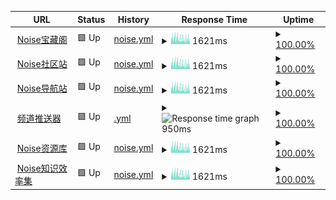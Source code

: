 <!--start: status pages-->
<!-- This summary is generated by Upptime (https://github.com/upptime/upptime) -->
<!-- Do not edit this manually, your changes will be overwritten -->
<!-- prettier-ignore -->
| URL | Status | History | Response Time | Uptime |
| --- | ------ | ------- | ------------- | ------ |
| <img alt="" src="https://icons.duckduckgo.com/ip3/noisevip.cn.ico" height="13"> [Noise宝藏阁](https://noisevip.cn) | 🟩 Up | [noise.yml](https://github.com/rcy1314/runtime/commits/HEAD/history/noise.yml) | <details><summary><img alt="Response time graph" src="./graphs/noise/response-time-week.png" height="20"> 1621ms</summary><br><a href="https://rcy1314.github.io/runtime/history/noise"><img alt="Response time 1613" src="https://img.shields.io/endpoint?url=https%3A%2F%2Fraw.githubusercontent.com%2Frcy1314%2Fruntime%2FHEAD%2Fapi%2Fnoise%2Fresponse-time.json"></a><br><a href="https://rcy1314.github.io/runtime/history/noise"><img alt="24-hour response time 2239" src="https://img.shields.io/endpoint?url=https%3A%2F%2Fraw.githubusercontent.com%2Frcy1314%2Fruntime%2FHEAD%2Fapi%2Fnoise%2Fresponse-time-day.json"></a><br><a href="https://rcy1314.github.io/runtime/history/noise"><img alt="7-day response time 1621" src="https://img.shields.io/endpoint?url=https%3A%2F%2Fraw.githubusercontent.com%2Frcy1314%2Fruntime%2FHEAD%2Fapi%2Fnoise%2Fresponse-time-week.json"></a><br><a href="https://rcy1314.github.io/runtime/history/noise"><img alt="30-day response time 1613" src="https://img.shields.io/endpoint?url=https%3A%2F%2Fraw.githubusercontent.com%2Frcy1314%2Fruntime%2FHEAD%2Fapi%2Fnoise%2Fresponse-time-month.json"></a><br><a href="https://rcy1314.github.io/runtime/history/noise"><img alt="1-year response time 1613" src="https://img.shields.io/endpoint?url=https%3A%2F%2Fraw.githubusercontent.com%2Frcy1314%2Fruntime%2FHEAD%2Fapi%2Fnoise%2Fresponse-time-year.json"></a></details> | <details><summary><a href="https://rcy1314.github.io/runtime/history/noise">100.00%</a></summary><a href="https://rcy1314.github.io/runtime/history/noise"><img alt="All-time uptime 100.00%" src="https://img.shields.io/endpoint?url=https%3A%2F%2Fraw.githubusercontent.com%2Frcy1314%2Fruntime%2FHEAD%2Fapi%2Fnoise%2Fuptime.json"></a><br><a href="https://rcy1314.github.io/runtime/history/noise"><img alt="24-hour uptime 100.00%" src="https://img.shields.io/endpoint?url=https%3A%2F%2Fraw.githubusercontent.com%2Frcy1314%2Fruntime%2FHEAD%2Fapi%2Fnoise%2Fuptime-day.json"></a><br><a href="https://rcy1314.github.io/runtime/history/noise"><img alt="7-day uptime 100.00%" src="https://img.shields.io/endpoint?url=https%3A%2F%2Fraw.githubusercontent.com%2Frcy1314%2Fruntime%2FHEAD%2Fapi%2Fnoise%2Fuptime-week.json"></a><br><a href="https://rcy1314.github.io/runtime/history/noise"><img alt="30-day uptime 100.00%" src="https://img.shields.io/endpoint?url=https%3A%2F%2Fraw.githubusercontent.com%2Frcy1314%2Fruntime%2FHEAD%2Fapi%2Fnoise%2Fuptime-month.json"></a><br><a href="https://rcy1314.github.io/runtime/history/noise"><img alt="1-year uptime 100.00%" src="https://img.shields.io/endpoint?url=https%3A%2F%2Fraw.githubusercontent.com%2Frcy1314%2Fruntime%2FHEAD%2Fapi%2Fnoise%2Fuptime-year.json"></a></details>
| <img alt="" src="https://icons.duckduckgo.com/ip3/www.efficiency.vip.ico" height="13"> [Noise社区站](https://www.efficiency.vip) | 🟩 Up | [noise.yml](https://github.com/rcy1314/runtime/commits/HEAD/history/noise.yml) | <details><summary><img alt="Response time graph" src="./graphs/noise/response-time-week.png" height="20"> 1621ms</summary><br><a href="https://rcy1314.github.io/runtime/history/noise"><img alt="Response time 1613" src="https://img.shields.io/endpoint?url=https%3A%2F%2Fraw.githubusercontent.com%2Frcy1314%2Fruntime%2FHEAD%2Fapi%2Fnoise%2Fresponse-time.json"></a><br><a href="https://rcy1314.github.io/runtime/history/noise"><img alt="24-hour response time 2239" src="https://img.shields.io/endpoint?url=https%3A%2F%2Fraw.githubusercontent.com%2Frcy1314%2Fruntime%2FHEAD%2Fapi%2Fnoise%2Fresponse-time-day.json"></a><br><a href="https://rcy1314.github.io/runtime/history/noise"><img alt="7-day response time 1621" src="https://img.shields.io/endpoint?url=https%3A%2F%2Fraw.githubusercontent.com%2Frcy1314%2Fruntime%2FHEAD%2Fapi%2Fnoise%2Fresponse-time-week.json"></a><br><a href="https://rcy1314.github.io/runtime/history/noise"><img alt="30-day response time 1613" src="https://img.shields.io/endpoint?url=https%3A%2F%2Fraw.githubusercontent.com%2Frcy1314%2Fruntime%2FHEAD%2Fapi%2Fnoise%2Fresponse-time-month.json"></a><br><a href="https://rcy1314.github.io/runtime/history/noise"><img alt="1-year response time 1613" src="https://img.shields.io/endpoint?url=https%3A%2F%2Fraw.githubusercontent.com%2Frcy1314%2Fruntime%2FHEAD%2Fapi%2Fnoise%2Fresponse-time-year.json"></a></details> | <details><summary><a href="https://rcy1314.github.io/runtime/history/noise">100.00%</a></summary><a href="https://rcy1314.github.io/runtime/history/noise"><img alt="All-time uptime 100.00%" src="https://img.shields.io/endpoint?url=https%3A%2F%2Fraw.githubusercontent.com%2Frcy1314%2Fruntime%2FHEAD%2Fapi%2Fnoise%2Fuptime.json"></a><br><a href="https://rcy1314.github.io/runtime/history/noise"><img alt="24-hour uptime 100.00%" src="https://img.shields.io/endpoint?url=https%3A%2F%2Fraw.githubusercontent.com%2Frcy1314%2Fruntime%2FHEAD%2Fapi%2Fnoise%2Fuptime-day.json"></a><br><a href="https://rcy1314.github.io/runtime/history/noise"><img alt="7-day uptime 100.00%" src="https://img.shields.io/endpoint?url=https%3A%2F%2Fraw.githubusercontent.com%2Frcy1314%2Fruntime%2FHEAD%2Fapi%2Fnoise%2Fuptime-week.json"></a><br><a href="https://rcy1314.github.io/runtime/history/noise"><img alt="30-day uptime 100.00%" src="https://img.shields.io/endpoint?url=https%3A%2F%2Fraw.githubusercontent.com%2Frcy1314%2Fruntime%2FHEAD%2Fapi%2Fnoise%2Fuptime-month.json"></a><br><a href="https://rcy1314.github.io/runtime/history/noise"><img alt="1-year uptime 100.00%" src="https://img.shields.io/endpoint?url=https%3A%2F%2Fraw.githubusercontent.com%2Frcy1314%2Fruntime%2FHEAD%2Fapi%2Fnoise%2Fuptime-year.json"></a></details>
| <img alt="" src="https://icons.duckduckgo.com/ip3/www.noisedh.cn.ico" height="13"> [Noise导航站](https://www.noisedh.cn) | 🟩 Up | [noise.yml](https://github.com/rcy1314/runtime/commits/HEAD/history/noise.yml) | <details><summary><img alt="Response time graph" src="./graphs/noise/response-time-week.png" height="20"> 1621ms</summary><br><a href="https://rcy1314.github.io/runtime/history/noise"><img alt="Response time 1613" src="https://img.shields.io/endpoint?url=https%3A%2F%2Fraw.githubusercontent.com%2Frcy1314%2Fruntime%2FHEAD%2Fapi%2Fnoise%2Fresponse-time.json"></a><br><a href="https://rcy1314.github.io/runtime/history/noise"><img alt="24-hour response time 2239" src="https://img.shields.io/endpoint?url=https%3A%2F%2Fraw.githubusercontent.com%2Frcy1314%2Fruntime%2FHEAD%2Fapi%2Fnoise%2Fresponse-time-day.json"></a><br><a href="https://rcy1314.github.io/runtime/history/noise"><img alt="7-day response time 1621" src="https://img.shields.io/endpoint?url=https%3A%2F%2Fraw.githubusercontent.com%2Frcy1314%2Fruntime%2FHEAD%2Fapi%2Fnoise%2Fresponse-time-week.json"></a><br><a href="https://rcy1314.github.io/runtime/history/noise"><img alt="30-day response time 1613" src="https://img.shields.io/endpoint?url=https%3A%2F%2Fraw.githubusercontent.com%2Frcy1314%2Fruntime%2FHEAD%2Fapi%2Fnoise%2Fresponse-time-month.json"></a><br><a href="https://rcy1314.github.io/runtime/history/noise"><img alt="1-year response time 1613" src="https://img.shields.io/endpoint?url=https%3A%2F%2Fraw.githubusercontent.com%2Frcy1314%2Fruntime%2FHEAD%2Fapi%2Fnoise%2Fresponse-time-year.json"></a></details> | <details><summary><a href="https://rcy1314.github.io/runtime/history/noise">100.00%</a></summary><a href="https://rcy1314.github.io/runtime/history/noise"><img alt="All-time uptime 100.00%" src="https://img.shields.io/endpoint?url=https%3A%2F%2Fraw.githubusercontent.com%2Frcy1314%2Fruntime%2FHEAD%2Fapi%2Fnoise%2Fuptime.json"></a><br><a href="https://rcy1314.github.io/runtime/history/noise"><img alt="24-hour uptime 100.00%" src="https://img.shields.io/endpoint?url=https%3A%2F%2Fraw.githubusercontent.com%2Frcy1314%2Fruntime%2FHEAD%2Fapi%2Fnoise%2Fuptime-day.json"></a><br><a href="https://rcy1314.github.io/runtime/history/noise"><img alt="7-day uptime 100.00%" src="https://img.shields.io/endpoint?url=https%3A%2F%2Fraw.githubusercontent.com%2Frcy1314%2Fruntime%2FHEAD%2Fapi%2Fnoise%2Fuptime-week.json"></a><br><a href="https://rcy1314.github.io/runtime/history/noise"><img alt="30-day uptime 100.00%" src="https://img.shields.io/endpoint?url=https%3A%2F%2Fraw.githubusercontent.com%2Frcy1314%2Fruntime%2FHEAD%2Fapi%2Fnoise%2Fuptime-month.json"></a><br><a href="https://rcy1314.github.io/runtime/history/noise"><img alt="1-year uptime 100.00%" src="https://img.shields.io/endpoint?url=https%3A%2F%2Fraw.githubusercontent.com%2Frcy1314%2Fruntime%2FHEAD%2Fapi%2Fnoise%2Fuptime-year.json"></a></details>
| <img alt="" src="https://icons.duckduckgo.com/ip3/www.efficiencynoise.top.ico" height="13"> [频道推送器](https://www.efficiencynoise.top) | 🟩 Up | [.yml](https://github.com/rcy1314/runtime/commits/HEAD/history/.yml) | <details><summary><img alt="Response time graph" src="./graphs//response-time-week.png" height="20"> 950ms</summary><br><a href="https://rcy1314.github.io/runtime/history/"><img alt="Response time 1025" src="https://img.shields.io/endpoint?url=https%3A%2F%2Fraw.githubusercontent.com%2Frcy1314%2Fruntime%2FHEAD%2Fapi%2F%2Fresponse-time.json"></a><br><a href="https://rcy1314.github.io/runtime/history/"><img alt="24-hour response time 1114" src="https://img.shields.io/endpoint?url=https%3A%2F%2Fraw.githubusercontent.com%2Frcy1314%2Fruntime%2FHEAD%2Fapi%2F%2Fresponse-time-day.json"></a><br><a href="https://rcy1314.github.io/runtime/history/"><img alt="7-day response time 950" src="https://img.shields.io/endpoint?url=https%3A%2F%2Fraw.githubusercontent.com%2Frcy1314%2Fruntime%2FHEAD%2Fapi%2F%2Fresponse-time-week.json"></a><br><a href="https://rcy1314.github.io/runtime/history/"><img alt="30-day response time 1025" src="https://img.shields.io/endpoint?url=https%3A%2F%2Fraw.githubusercontent.com%2Frcy1314%2Fruntime%2FHEAD%2Fapi%2F%2Fresponse-time-month.json"></a><br><a href="https://rcy1314.github.io/runtime/history/"><img alt="1-year response time 1025" src="https://img.shields.io/endpoint?url=https%3A%2F%2Fraw.githubusercontent.com%2Frcy1314%2Fruntime%2FHEAD%2Fapi%2F%2Fresponse-time-year.json"></a></details> | <details><summary><a href="https://rcy1314.github.io/runtime/history/">100.00%</a></summary><a href="https://rcy1314.github.io/runtime/history/"><img alt="All-time uptime 100.00%" src="https://img.shields.io/endpoint?url=https%3A%2F%2Fraw.githubusercontent.com%2Frcy1314%2Fruntime%2FHEAD%2Fapi%2F%2Fuptime.json"></a><br><a href="https://rcy1314.github.io/runtime/history/"><img alt="24-hour uptime 100.00%" src="https://img.shields.io/endpoint?url=https%3A%2F%2Fraw.githubusercontent.com%2Frcy1314%2Fruntime%2FHEAD%2Fapi%2F%2Fuptime-day.json"></a><br><a href="https://rcy1314.github.io/runtime/history/"><img alt="7-day uptime 100.00%" src="https://img.shields.io/endpoint?url=https%3A%2F%2Fraw.githubusercontent.com%2Frcy1314%2Fruntime%2FHEAD%2Fapi%2F%2Fuptime-week.json"></a><br><a href="https://rcy1314.github.io/runtime/history/"><img alt="30-day uptime 100.00%" src="https://img.shields.io/endpoint?url=https%3A%2F%2Fraw.githubusercontent.com%2Frcy1314%2Fruntime%2FHEAD%2Fapi%2F%2Fuptime-month.json"></a><br><a href="https://rcy1314.github.io/runtime/history/"><img alt="1-year uptime 100.00%" src="https://img.shields.io/endpoint?url=https%3A%2F%2Fraw.githubusercontent.com%2Frcy1314%2Fruntime%2FHEAD%2Fapi%2F%2Fuptime-year.json"></a></details>
| <img alt="" src="https://icons.duckduckgo.com/ip3/www.noiseyp.top.ico" height="13"> [Noise资源库](https://www.noiseyp.top) | 🟩 Up | [noise.yml](https://github.com/rcy1314/runtime/commits/HEAD/history/noise.yml) | <details><summary><img alt="Response time graph" src="./graphs/noise/response-time-week.png" height="20"> 1621ms</summary><br><a href="https://rcy1314.github.io/runtime/history/noise"><img alt="Response time 1613" src="https://img.shields.io/endpoint?url=https%3A%2F%2Fraw.githubusercontent.com%2Frcy1314%2Fruntime%2FHEAD%2Fapi%2Fnoise%2Fresponse-time.json"></a><br><a href="https://rcy1314.github.io/runtime/history/noise"><img alt="24-hour response time 2239" src="https://img.shields.io/endpoint?url=https%3A%2F%2Fraw.githubusercontent.com%2Frcy1314%2Fruntime%2FHEAD%2Fapi%2Fnoise%2Fresponse-time-day.json"></a><br><a href="https://rcy1314.github.io/runtime/history/noise"><img alt="7-day response time 1621" src="https://img.shields.io/endpoint?url=https%3A%2F%2Fraw.githubusercontent.com%2Frcy1314%2Fruntime%2FHEAD%2Fapi%2Fnoise%2Fresponse-time-week.json"></a><br><a href="https://rcy1314.github.io/runtime/history/noise"><img alt="30-day response time 1613" src="https://img.shields.io/endpoint?url=https%3A%2F%2Fraw.githubusercontent.com%2Frcy1314%2Fruntime%2FHEAD%2Fapi%2Fnoise%2Fresponse-time-month.json"></a><br><a href="https://rcy1314.github.io/runtime/history/noise"><img alt="1-year response time 1613" src="https://img.shields.io/endpoint?url=https%3A%2F%2Fraw.githubusercontent.com%2Frcy1314%2Fruntime%2FHEAD%2Fapi%2Fnoise%2Fresponse-time-year.json"></a></details> | <details><summary><a href="https://rcy1314.github.io/runtime/history/noise">100.00%</a></summary><a href="https://rcy1314.github.io/runtime/history/noise"><img alt="All-time uptime 100.00%" src="https://img.shields.io/endpoint?url=https%3A%2F%2Fraw.githubusercontent.com%2Frcy1314%2Fruntime%2FHEAD%2Fapi%2Fnoise%2Fuptime.json"></a><br><a href="https://rcy1314.github.io/runtime/history/noise"><img alt="24-hour uptime 100.00%" src="https://img.shields.io/endpoint?url=https%3A%2F%2Fraw.githubusercontent.com%2Frcy1314%2Fruntime%2FHEAD%2Fapi%2Fnoise%2Fuptime-day.json"></a><br><a href="https://rcy1314.github.io/runtime/history/noise"><img alt="7-day uptime 100.00%" src="https://img.shields.io/endpoint?url=https%3A%2F%2Fraw.githubusercontent.com%2Frcy1314%2Fruntime%2FHEAD%2Fapi%2Fnoise%2Fuptime-week.json"></a><br><a href="https://rcy1314.github.io/runtime/history/noise"><img alt="30-day uptime 100.00%" src="https://img.shields.io/endpoint?url=https%3A%2F%2Fraw.githubusercontent.com%2Frcy1314%2Fruntime%2FHEAD%2Fapi%2Fnoise%2Fuptime-month.json"></a><br><a href="https://rcy1314.github.io/runtime/history/noise"><img alt="1-year uptime 100.00%" src="https://img.shields.io/endpoint?url=https%3A%2F%2Fraw.githubusercontent.com%2Frcy1314%2Fruntime%2FHEAD%2Fapi%2Fnoise%2Fuptime-year.json"></a></details>
| <img alt="" src="https://icons.duckduckgo.com/ip3/www.noisesite.cn.ico" height="13"> [Noise知识效率集](https://www.noisesite.cn) | 🟩 Up | [noise.yml](https://github.com/rcy1314/runtime/commits/HEAD/history/noise.yml) | <details><summary><img alt="Response time graph" src="./graphs/noise/response-time-week.png" height="20"> 1621ms</summary><br><a href="https://rcy1314.github.io/runtime/history/noise"><img alt="Response time 1613" src="https://img.shields.io/endpoint?url=https%3A%2F%2Fraw.githubusercontent.com%2Frcy1314%2Fruntime%2FHEAD%2Fapi%2Fnoise%2Fresponse-time.json"></a><br><a href="https://rcy1314.github.io/runtime/history/noise"><img alt="24-hour response time 2239" src="https://img.shields.io/endpoint?url=https%3A%2F%2Fraw.githubusercontent.com%2Frcy1314%2Fruntime%2FHEAD%2Fapi%2Fnoise%2Fresponse-time-day.json"></a><br><a href="https://rcy1314.github.io/runtime/history/noise"><img alt="7-day response time 1621" src="https://img.shields.io/endpoint?url=https%3A%2F%2Fraw.githubusercontent.com%2Frcy1314%2Fruntime%2FHEAD%2Fapi%2Fnoise%2Fresponse-time-week.json"></a><br><a href="https://rcy1314.github.io/runtime/history/noise"><img alt="30-day response time 1613" src="https://img.shields.io/endpoint?url=https%3A%2F%2Fraw.githubusercontent.com%2Frcy1314%2Fruntime%2FHEAD%2Fapi%2Fnoise%2Fresponse-time-month.json"></a><br><a href="https://rcy1314.github.io/runtime/history/noise"><img alt="1-year response time 1613" src="https://img.shields.io/endpoint?url=https%3A%2F%2Fraw.githubusercontent.com%2Frcy1314%2Fruntime%2FHEAD%2Fapi%2Fnoise%2Fresponse-time-year.json"></a></details> | <details><summary><a href="https://rcy1314.github.io/runtime/history/noise">100.00%</a></summary><a href="https://rcy1314.github.io/runtime/history/noise"><img alt="All-time uptime 100.00%" src="https://img.shields.io/endpoint?url=https%3A%2F%2Fraw.githubusercontent.com%2Frcy1314%2Fruntime%2FHEAD%2Fapi%2Fnoise%2Fuptime.json"></a><br><a href="https://rcy1314.github.io/runtime/history/noise"><img alt="24-hour uptime 100.00%" src="https://img.shields.io/endpoint?url=https%3A%2F%2Fraw.githubusercontent.com%2Frcy1314%2Fruntime%2FHEAD%2Fapi%2Fnoise%2Fuptime-day.json"></a><br><a href="https://rcy1314.github.io/runtime/history/noise"><img alt="7-day uptime 100.00%" src="https://img.shields.io/endpoint?url=https%3A%2F%2Fraw.githubusercontent.com%2Frcy1314%2Fruntime%2FHEAD%2Fapi%2Fnoise%2Fuptime-week.json"></a><br><a href="https://rcy1314.github.io/runtime/history/noise"><img alt="30-day uptime 100.00%" src="https://img.shields.io/endpoint?url=https%3A%2F%2Fraw.githubusercontent.com%2Frcy1314%2Fruntime%2FHEAD%2Fapi%2Fnoise%2Fuptime-month.json"></a><br><a href="https://rcy1314.github.io/runtime/history/noise"><img alt="1-year uptime 100.00%" src="https://img.shields.io/endpoint?url=https%3A%2F%2Fraw.githubusercontent.com%2Frcy1314%2Fruntime%2FHEAD%2Fapi%2Fnoise%2Fuptime-year.json"></a></details>

<!--end: status pages-->
